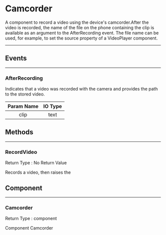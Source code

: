 <!--
  Copyright © 2013-2021 AIIE-ADL, All rights reserved
  Released under the Apache License, Version 2.0
  http://www.apache.org/licenses/LICENSE-2.0
-->

# Camcorder

A component to record a video using the device's camcorder.After the video is recorded, the name of the file on the phone containing the clip is available as an argument to the AfterRecording event. The file name can be used, for example, to set the source property of a VideoPlayer component.

---

## Events

---

### AfterRecording

<div block-type = "component_event" component-selector = "Camcorder" event-selector = "AfterRecording" id = "camcorder-afterrecording"></div>

Indicates that a video was recorded with the camera and provides the path to the stored video.

| Param Name | IO Type |
| :--------: | :-----: |
|    clip    |   text  |

## Methods

---

### RecordVideo

<div block-type = "component_method" component-selector = "Camcorder" method-selector = "RecordVideo" id = "camcorder-recordvideo"></div>

Return Type : No Return Value

Records a video, then raises the

## Component

---

### Camcorder

<div block-type = "component_component_block" component-selector = "Camcorder" id = "component-camcorder"></div>

Return Type : component

Component Camcorder

